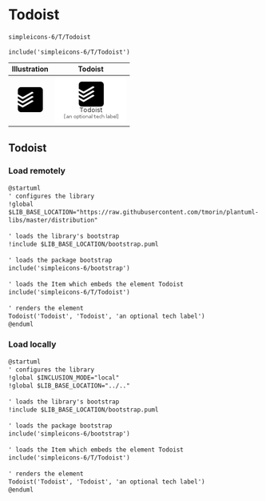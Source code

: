 # Todoist


```text
simpleicons-6/T/Todoist
```

```text
include('simpleicons-6/T/Todoist')
```



| Illustration | Todoist |
| :---: | :---: |
| ![illustration for Illustration](../../simpleicons-6/T/Todoist.png) | ![illustration for Todoist](../../simpleicons-6/T/Todoist.Local.png) |




## Todoist

### Load remotely
```plantuml
@startuml
' configures the library
!global $LIB_BASE_LOCATION="https://raw.githubusercontent.com/tmorin/plantuml-libs/master/distribution"

' loads the library's bootstrap
!include $LIB_BASE_LOCATION/bootstrap.puml

' loads the package bootstrap
include('simpleicons-6/bootstrap')

' loads the Item which embeds the element Todoist
include('simpleicons-6/T/Todoist')

' renders the element
Todoist('Todoist', 'Todoist', 'an optional tech label')
@enduml
```

### Load locally
```plantuml
@startuml
' configures the library
!global $INCLUSION_MODE="local"
!global $LIB_BASE_LOCATION="../.."

' loads the library's bootstrap
!include $LIB_BASE_LOCATION/bootstrap.puml

' loads the package bootstrap
include('simpleicons-6/bootstrap')

' loads the Item which embeds the element Todoist
include('simpleicons-6/T/Todoist')

' renders the element
Todoist('Todoist', 'Todoist', 'an optional tech label')
@enduml
```

